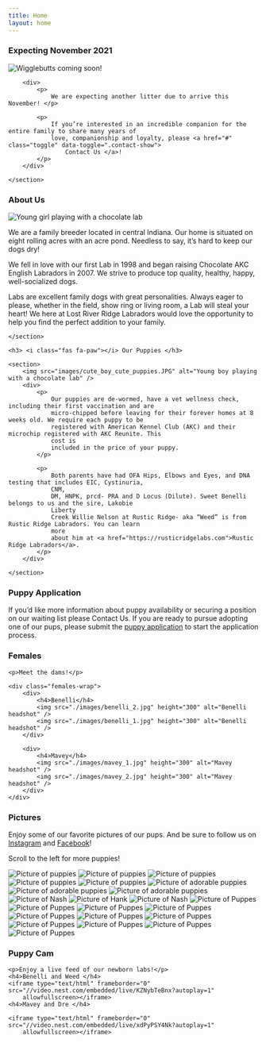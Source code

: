 ```yaml
---
title: Home
layout: home
---
```


<article id="coming-2021">
<h3> <i class="fas fa-paw"></i> Expecting November 2021 </h3>
<section class="row">
<img src="images/puppies1.JPG" alt="Wigglebutts coming soon!" class="img-banner" />

        <div>
            <p>
                We are expecting another litter due to arrive this November! </p>
    
            <p>
                If you’re interested in an incredible companion for the entire family to share many years of
                love, companionship and loyalty, please <a href="#" class="toggle" data-toggle=".contact-show">
                    Contact Us </a>!
            </p>
        </div>
    
    </section>

</article>

<article id="about">
<h3> <i class="fas fa-paw"></i> About Us </h3>
<section>
<img src="images/cute_girl_cute_puppies.JPG" alt="Young girl playing with a chocolate lab" />
<div>
<p>
We are a family breeder located in central Indiana. Our home is situated on eight rolling acres
with
an acre pond. Needless to say, it’s hard to keep our dogs dry!
</p>
<p>
We fell in love with our first Lab in
1998 and began raising Chocolate AKC English Labradors in 2007. We strive to produce top
quality,
healthy, happy, well-socialized dogs.
</p>
<p>Labs are excellent family dogs with great personalities.
Always eager to please, whether in the field, show ring or living room, a Lab will steal your
heart!
We here at Lost River Ridge Labradors would love the opportunity to help you find the perfect
addition to your family.
</p>
</div>

    </section>
    
    <h3> <i class="fas fa-paw"></i> Our Puppies </h3>
    
    <section>
        <img src="images/cute_boy_cute_puppies.JPG" alt="Young boy playing with a chocolate lab" />
        <div>
            <p>
                Our puppies are de-wormed, have a vet wellness check, including their first vaccination and are
                micro-chipped before leaving for their forever homes at 8 weeks old. We require each puppy to be
                registered with American Kennel Club (AKC) and their microchip registered with AKC Reunite. This
                cost is
                included in the price of your puppy.
            </p>
    
            <p>
                Both parents have had OFA Hips, Elbows and Eyes, and DNA testing that includes EIC, Cystinuria,
                CNM,
                DM, HNPK, prcd- PRA and D Locus (Dilute). Sweet Benelli belongs to us and the sire, Lakobie
                Liberty
                Creek Willie Nelson at Rustic Ridge- aka “Weed” is from Rustic Ridge Labradors. You can learn
                more
                about him at <a href="https://rusticridgelabs.com">Rustic Ridge Labradors</a>.
            </p>
        </div>
    
    </section>

</article>

<section>
<h3> <i class="fas fa-paw"></i> Puppy Application </h3>
<p>If you’d like more information about puppy availability or securing a position on our waiting list please
<a class="toggle" data-toggle=".contact-show">Contact Us</a>. If
you are ready to pursue adopting one of our pups, please submit the <a href="./interested.html">puppy application</a> to start the application process.
</p>
</section>

<section id="females">
<h3> <i class="fas fa-paw"></i> Females </h3>

    <p>Meet the dams!</p>
    
    <div class="females-wrap">
        <div>
            <h4>Benelli</h4>
            <img src="./images/benelli_2.jpg" height="300" alt="Benelli headshot" />
            <img src="./images/benelli_1.jpg" height="300" alt="Benelli headshot" />
        </div>
    
        <div>
            <h4>Mavey</h4>
            <img src="./images/mavey_1.jpg" height="300" alt="Mavey headshot" />
            <img src="./images/mavey_2.jpg" height="300" alt="Mavey headshot" />
        </div>
    </div>

</section>

<h3> <i class="fas fa-paw"></i> Pictures </h3>

<p> Enjoy some of our favorite pictures of our pups. And be sure to follow us on <a
href="https://www.instagram.com/lostriverridge_labradors/">Instagram</a> and <a
href="https://www.facebook.com/lostriverridgelabradors">Facebook</a>!</p>
<p class="hidden-lg">Scroll to the left for more puppies!</p>
<section id="pictures">
<img src="images/20200721_181821.jpg" alt="Picture of puppies" />
<!-- <img src="images/158442.jpeg" alt="Picture of puppies" /> -->
<!-- <video controls>
<source src="./images/20200721_181925.mov" type="video/mp4" />
</video> -->
<img src="images/144227.jpeg" alt="Picture of puppies" />
<img src="images/puppies15.jpg" alt="Picture of puppies" />
<img src="images/IMG_20191018_203001.jpg" alt="Picture of puppies" />
<!-- <img src="images/imagejpeg_0-1.jpg" alt="Picture of puppies" /> -->
<img src="images/FB_IMG_1578790648427.jpg" alt="Picture of puppies" />
<!-- <video controls>
<source src="./images/20200721_182158.mov" type="video/mp4" />
</video> -->
<img src="images/puppies3.JPG" alt="Picture of adorable puppies" />
<img src="images/puppies10.JPG" alt="Picture of adorable puppies" />
<img src="images/puppies1.JPG" alt="Picture of adorable puppies" />
<img src="images/puppies16.jpg" alt="Picture of Nash" />
<!-- <img src="images/puppies9.JPG" alt="Picture of adorable puppies" /> -->
<!-- <video controls>
<source src="./images/video3gpp_0.mov" type="video/mp4" />
</video> -->
<img src="images/puppies13.jpg" alt="Picture of Hank" />
<img src="images/puppies14.jpg" alt="Picture of Nash" />
<img src="images/newpic1.jpg" alt="Picture of Puppes" />
<img src="images/newpic2.jpg" alt="Picture of Puppes" />
<img src="images/newpic3.jpg" alt="Picture of Puppes" />
<img src="images/newpic4.jpg" alt="Picture of Puppes" />
<img src="images/newpic5.jpg" alt="Picture of Puppes" />
<img src="images/newpic6.jpg" alt="Picture of Puppes" />
<img src="images/newpic7.jpg" alt="Picture of Puppes" />
<img src="images/newpic8.jpg" alt="Picture of Puppes" />
<img src="images/newpic9.jpg" alt="Picture of Puppes" />
<img src="images/newpic10.jpg" alt="Picture of Puppes" />
<img src="images/newpic11.jpg" alt="Picture of Puppes" />
</section>

<section id="puppy-cam">
<h3> <i class="fas fa-paw"></i> Puppy Cam </h3>

    <p>Enjoy a live feed of our newborn labs!</p>
    <h4>Benelli and Weed </h4>
    <iframe type="text/html" frameborder="0" src="//video.nest.com/embedded/live/KZNybTeBnx?autoplay=1"
        allowfullscreen></iframe>
    <h4>Mavey and Dre </h4>
    
    <iframe type="text/html" frameborder="0" src="//video.nest.com/embedded/live/xdPyPSY4Nk?autoplay=1"
        allowfullscreen></iframe>

</section>